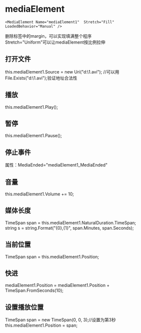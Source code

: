 # mediaElement

```
<MediaElement Name="mediaElement1"  Stretch="Fill" LoadedBehavior="Manual" />
```

删除标签中的margin，可以实现填满整个程序  
Stretch="Uniform"可以让mediaElement按比例拉伸

## 打开文件

this.mediaElement1.Source = new Uri("d:\\1.avi");
//可以用File.Exists("d:\\1.avi");验证地址合法性

## 播放

this.mediaElement1.Play();

## 暂停

this.mediaElement1.Pause();

## 停止事件

属性：MediaEnded="mediaElement1_MediaEnded"

## 音量

this.mediaElement1.Volume += 10;

## 媒体长度

TimeSpan span = this.mediaElement1.NaturalDuration.TimeSpan;  
string s = string.Format("{0},{1}", span.Minutes, span.Seconds);

## 当前位置

TimeSpan span = this.mediaElement1.Position;

## 快进

mediaElement1.Position = mediaElement1.Position + TimeSpan.FromSeconds(10);

## 设置播放位置

TimeSpan span = new TimeSpan(0, 0, 3);//设置为第3秒  
this.mediaElement1.Position = span;
